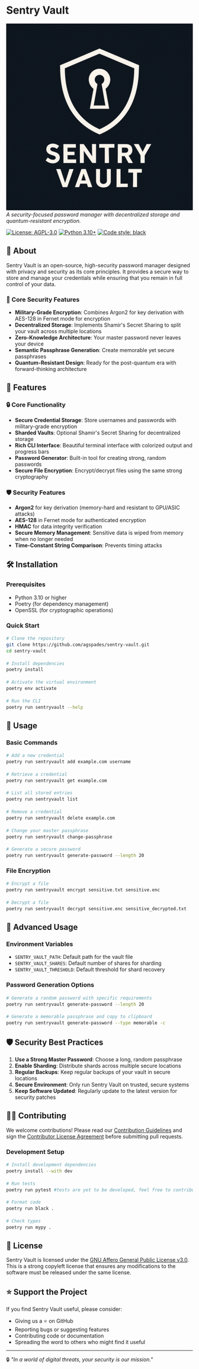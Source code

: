 # Sentry Vault

![Sentry Vault](assets/sentry-vault-logo.png)  
_A security-focused password manager with decentralized storage and quantum-resistant encryption._

[![License: AGPL-3.0](https://img.shields.io/badge/License-AGPL%203.0-blue.svg)](LICENSE)
[![Python 3.10+](https://img.shields.io/badge/python-3.10+-blue.svg)](https://www.python.org/downloads/)
[![Code style: black](https://img.shields.io/badge/code%20style-black-000000.svg)](https://github.com/psf/black)

## 🔐 About

Sentry Vault is an open-source, high-security password manager designed with privacy and security as its core principles. It provides a secure way to store and manage your credentials while ensuring that you remain in full control of your data.

### 🔑 Core Security Features

- **Military-Grade Encryption**: Combines Argon2 for key derivation with AES-128 in Fernet mode for encryption
- **Decentralized Storage**: Implements Shamir's Secret Sharing to split your vault across multiple locations
- **Zero-Knowledge Architecture**: Your master password never leaves your device
- **Semantic Passphrase Generation**: Create memorable yet secure passphrases
- **Quantum-Resistant Design**: Ready for the post-quantum era with forward-thinking architecture

## 🚀 Features

### 🔒 Core Functionality

- **Secure Credential Storage**: Store usernames and passwords with military-grade encryption
- **Sharded Vaults**: Optional Shamir's Secret Sharing for decentralized storage
- **Rich CLI Interface**: Beautiful terminal interface with colorized output and progress bars
- **Password Generator**: Built-in tool for creating strong, random passwords
- **Secure File Encryption**: Encrypt/decrypt files using the same strong cryptography

### 🛡️ Security Features

- **Argon2** for key derivation (memory-hard and resistant to GPU/ASIC attacks)
- **AES-128** in Fernet mode for authenticated encryption
- **HMAC** for data integrity verification
- **Secure Memory Management**: Sensitive data is wiped from memory when no longer needed
- **Time-Constant String Comparison**: Prevents timing attacks

## 🛠 Installation

### Prerequisites

- Python 3.10 or higher
- Poetry (for dependency management)
- OpenSSL (for cryptographic operations)

### Quick Start

```bash
# Clone the repository
git clone https://github.com/agspades/sentry-vault.git
cd sentry-vault

# Install dependencies
poetry install

# Activate the virtual environment
poetry env activate

# Run the CLI
poetry run sentryvault --help
```

## 📜 Usage

### Basic Commands

```bash
# Add a new credential
poetry run sentryvault add example.com username

# Retrieve a credential
poetry run sentryvault get example.com

# List all stored entries
poetry run sentryvault list

# Remove a credential
poetry run sentryvault delete example.com

# Change your master passphrase
poetry run sentryvault change-passphrase

# Generate a secure password
poetry run sentryvault generate-password --length 20
```


### File Encryption

```bash
# Encrypt a file
poetry run sentryvault encrypt sensitive.txt sensitive.enc

# Decrypt a file
poetry run sentryvault decrypt sensitive.enc sensitive_decrypted.txt
```

## 🔧 Advanced Usage

### Environment Variables

- `SENTRY_VAULT_PATH`: Default path for the vault file
- `SENTRY_VAULT_SHARES`: Default number of shares for sharding
- `SENTRY_VAULT_THRESHOLD`: Default threshold for shard recovery

### Password Generation Options

```bash
# Generate a random password with specific requirements
poetry run sentryvault generate-password --length 20

# Generate a memorable passphrase and copy to clipboard
poetry run sentryvault generate-password --type memorable -c 
```

## 🛡️ Security Best Practices

1. **Use a Strong Master Password**: Choose a long, random passphrase
2. **Enable Sharding**: Distribute shards across multiple secure locations
3. **Regular Backups**: Keep regular backups of your vault in secure locations
4. **Secure Environment**: Only run Sentry Vault on trusted, secure systems
5. **Keep Software Updated**: Regularly update to the latest version for security patches

## 🧑‍💻 Contributing

We welcome contributions! Please read our [Contribution Guidelines](CONTRIBUTING.md) and sign the [Contributor License Agreement](CONTRIBUTOR_LICENSE_AGREEMENT.md) before submitting pull requests.

### Development Setup

```bash
# Install development dependencies
poetry install --with dev

# Run tests
poetry run pytest #tests are yet to be developed, feel free to contribute

# Format code
poetry run black .

# Check types
poetry run mypy .
```

## 📄 License

Sentry Vault is licensed under the [GNU Affero General Public License v3.0](LICENSE). This is a strong copyleft license that ensures any modifications to the software must be released under the same license.

## ⭐ Support the Project

If you find Sentry Vault useful, please consider:

- Giving us a ⭐ on GitHub
- Reporting bugs or suggesting features
- Contributing code or documentation
- Spreading the word to others who might find it useful

---

🔒 *"In a world of digital threats, your security is our mission."*

